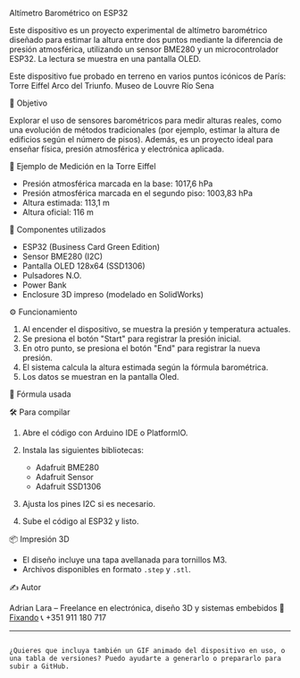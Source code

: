 Altímetro Barométrico on ESP32

Este dispositivo es un proyecto experimental de altímetro barométrico diseñado para estimar la altura entre 
dos puntos mediante la diferencia de presión atmosférica, utilizando un sensor BME280 y un microcontrolador ESP32. 
La lectura se muestra en una pantalla OLED.

Este dispositivo fue probado en terreno en varios puntos icónicos de París: 
Torre Eiffel 
Arco del Triunfo.
Museo de Louvre
Río Sena

🚀 Objetivo

Explorar el uso de sensores barométricos para medir alturas reales, como una evolución de métodos tradicionales 
(por ejemplo, estimar la altura de edificios según el número de pisos). Además, es un proyecto ideal para enseñar 
física, presión atmosférica y electrónica aplicada.

📸 Ejemplo de Medición en la Torre Eiffel

- Presión atmosférica marcada en la base: 1017,6 hPa  
- Presión atmosférica marcada en el segundo piso: 1003,83 hPa  
- Altura estimada: 113,1 m  
- Altura oficial: 116 m  

🧰 Componentes utilizados

- ESP32 (Business Card Green Edition)
- Sensor BME280 (I2C)
- Pantalla OLED 128x64 (SSD1306)
- Pulsadores N.O.
- Power Bank
- Enclosure 3D impreso (modelado en SolidWorks)

⚙️ Funcionamiento

1. Al encender el dispositivo, se muestra la presión y temperatura actuales.
2. Se presiona el botón "Start" para registrar la presión inicial.
3. En otro punto, se presiona el botón "End" para registrar la nueva presión.
4. El sistema calcula la altura estimada según la fórmula barométrica.
5. Los datos se muestran en la pantalla Oled.

🧮 Fórmula usada


🛠️ Para compilar

1. Abre el código con Arduino IDE o PlatformIO.
2. Instala las siguientes bibliotecas:

   - Adafruit BME280
   - Adafruit Sensor
   - Adafruit SSD1306
3. Ajusta los pines I2C si es necesario.
4. Sube el código al ESP32 y listo.

📦 Impresión 3D
- El diseño incluye una tapa avellanada para tornillos M3.
- Archivos disponibles en formato `.step` y `.stl`.



✍️ Autor

Adrian Lara – Freelance en electrónica, diseño 3D y sistemas embebidos
🔗 [Fixando](https://www.fixando.pt/es/profile/582786/adrianlara)
📞 +351 911 180 717



---

```

¿Quieres que incluya también un GIF animado del dispositivo en uso, o una tabla de versiones? Puedo ayudarte a generarlo o prepararlo para subir a GitHub.
```
